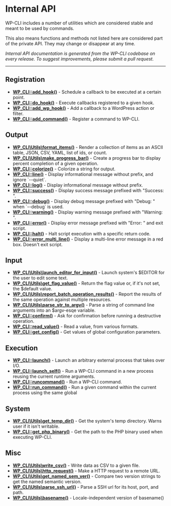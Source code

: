 # Internal API

WP-CLI includes a number of utilities which are considered stable and meant to be used by commands.

This also means functions and methods not listed here are considered part of the private API. They may change or disappear at any time.

*Internal API documentation is generated from the WP-CLI codebase on every release. To suggest improvements, please submit a pull request.*

***
## Registration

<ul>


<li><strong><a href="https://make.wordpress.org/cli/handbook/internal-api/wp-cli-add-hook/">WP_CLI::add_hook()</a></strong> - Schedule a callback to be executed at a certain point.</li>


<li><strong><a href="https://make.wordpress.org/cli/handbook/internal-api/wp-cli-do-hook/">WP_CLI::do_hook()</a></strong> - Execute callbacks registered to a given hook.</li>


<li><strong><a href="https://make.wordpress.org/cli/handbook/internal-api/wp-cli-add-wp-hook/">WP_CLI::add_wp_hook()</a></strong> - Add a callback to a WordPress action or filter.</li>


<li><strong><a href="https://make.wordpress.org/cli/handbook/internal-api/wp-cli-add-command/">WP_CLI::add_command()</a></strong> - Register a command to WP-CLI.</li>


</ul>


## Output

<ul>


<li><strong><a href="https://make.wordpress.org/cli/handbook/internal-api/wp-cli-utils-format-items/">WP_CLI\Utils\format_items()</a></strong> - Render a collection of items as an ASCII table, JSON, CSV, YAML, list of ids, or count.</li>


<li><strong><a href="https://make.wordpress.org/cli/handbook/internal-api/wp-cli-utils-make-progress-bar/">WP_CLI\Utils\make_progress_bar()</a></strong> - Create a progress bar to display percent completion of a given operation.</li>


<li><strong><a href="https://make.wordpress.org/cli/handbook/internal-api/wp-cli-colorize/">WP_CLI::colorize()</a></strong> - Colorize a string for output.</li>


<li><strong><a href="https://make.wordpress.org/cli/handbook/internal-api/wp-cli-line/">WP_CLI::line()</a></strong> - Display informational message without prefix, and ignore `--quiet`.</li>


<li><strong><a href="https://make.wordpress.org/cli/handbook/internal-api/wp-cli-log/">WP_CLI::log()</a></strong> - Display informational message without prefix.</li>


<li><strong><a href="https://make.wordpress.org/cli/handbook/internal-api/wp-cli-success/">WP_CLI::success()</a></strong> - Display success message prefixed with &quot;Success: &quot;.</li>


<li><strong><a href="https://make.wordpress.org/cli/handbook/internal-api/wp-cli-debug/">WP_CLI::debug()</a></strong> - Display debug message prefixed with &quot;Debug: &quot; when `--debug` is used.</li>


<li><strong><a href="https://make.wordpress.org/cli/handbook/internal-api/wp-cli-warning/">WP_CLI::warning()</a></strong> - Display warning message prefixed with &quot;Warning: &quot;.</li>


<li><strong><a href="https://make.wordpress.org/cli/handbook/internal-api/wp-cli-error/">WP_CLI::error()</a></strong> - Display error message prefixed with &quot;Error: &quot; and exit script.</li>


<li><strong><a href="https://make.wordpress.org/cli/handbook/internal-api/wp-cli-halt/">WP_CLI::halt()</a></strong> - Halt script execution with a specific return code.</li>


<li><strong><a href="https://make.wordpress.org/cli/handbook/internal-api/wp-cli-error-multi-line/">WP_CLI::error_multi_line()</a></strong> - Display a multi-line error message in a red box. Doesn't exit script.</li>


</ul>


## Input

<ul>


<li><strong><a href="https://make.wordpress.org/cli/handbook/internal-api/wp-cli-utils-launch-editor-for-input/">WP_CLI\Utils\launch_editor_for_input()</a></strong> - Launch system's $EDITOR for the user to edit some text.</li>


<li><strong><a href="https://make.wordpress.org/cli/handbook/internal-api/wp-cli-utils-get-flag-value/">WP_CLI\Utils\get_flag_value()</a></strong> - Return the flag value or, if it's not set, the $default value.</li>


<li><strong><a href="https://make.wordpress.org/cli/handbook/internal-api/wp-cli-utils-report-batch-operation-results/">WP_CLI\Utils\report_batch_operation_results()</a></strong> - Report the results of the same operation against multiple resources.</li>


<li><strong><a href="https://make.wordpress.org/cli/handbook/internal-api/wp-cli-utils-parse-str-to-argv/">WP_CLI\Utils\parse_str_to_argv()</a></strong> - Parse a string of command line arguments into an $argv-esqe variable.</li>


<li><strong><a href="https://make.wordpress.org/cli/handbook/internal-api/wp-cli-confirm/">WP_CLI::confirm()</a></strong> - Ask for confirmation before running a destructive operation.</li>


<li><strong><a href="https://make.wordpress.org/cli/handbook/internal-api/wp-cli-read-value/">WP_CLI::read_value()</a></strong> - Read a value, from various formats.</li>


<li><strong><a href="https://make.wordpress.org/cli/handbook/internal-api/wp-cli-get-config/">WP_CLI::get_config()</a></strong> - Get values of global configuration parameters.</li>


</ul>


## Execution

<ul>


<li><strong><a href="https://make.wordpress.org/cli/handbook/internal-api/wp-cli-launch/">WP_CLI::launch()</a></strong> - Launch an arbitrary external process that takes over I/O.</li>


<li><strong><a href="https://make.wordpress.org/cli/handbook/internal-api/wp-cli-launch-self/">WP_CLI::launch_self()</a></strong> - Run a WP-CLI command in a new process reusing the current runtime arguments.</li>


<li><strong><a href="https://make.wordpress.org/cli/handbook/internal-api/wp-cli-runcommand/">WP_CLI::runcommand()</a></strong> - Run a WP-CLI command.</li>


<li><strong><a href="https://make.wordpress.org/cli/handbook/internal-api/wp-cli-run-command/">WP_CLI::run_command()</a></strong> - Run a given command within the current process using the same global</li>


</ul>


## System

<ul>


<li><strong><a href="https://make.wordpress.org/cli/handbook/internal-api/wp-cli-utils-get-temp-dir/">WP_CLI\Utils\get_temp_dir()</a></strong> - Get the system's temp directory. Warns user if it isn't writable.</li>


<li><strong><a href="https://make.wordpress.org/cli/handbook/internal-api/wp-cli-get-php-binary/">WP_CLI::get_php_binary()</a></strong> - Get the path to the PHP binary used when executing WP-CLI.</li>


</ul>


## Misc

<ul>


<li><strong><a href="https://make.wordpress.org/cli/handbook/internal-api/wp-cli-utils-write-csv/">WP_CLI\Utils\write_csv()</a></strong> - Write data as CSV to a given file.</li>


<li><strong><a href="https://make.wordpress.org/cli/handbook/internal-api/wp-cli-utils-http-request/">WP_CLI\Utils\http_request()</a></strong> - Make a HTTP request to a remote URL.</li>


<li><strong><a href="https://make.wordpress.org/cli/handbook/internal-api/wp-cli-utils-get-named-sem-ver/">WP_CLI\Utils\get_named_sem_ver()</a></strong> - Compare two version strings to get the named semantic version.</li>


<li><strong><a href="https://make.wordpress.org/cli/handbook/internal-api/wp-cli-utils-parse-ssh-url/">WP_CLI\Utils\parse_ssh_url()</a></strong> - Parse a SSH url for its host, port, and path.</li>


<li><strong><a href="https://make.wordpress.org/cli/handbook/internal-api/wp-cli-utils-basename/">WP_CLI\Utils\basename()</a></strong> - Locale-independent version of basename()</li>


</ul>


